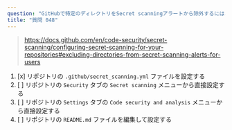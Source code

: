 ```yaml
---
question: "GitHubで特定のディレクトリをSecret scanningアラートから除外するにはどうすればよいですか？"
title: "質問 048"
---
```


> https://docs.github.com/en/code-security/secret-scanning/configuring-secret-scanning-for-your-repositories#excluding-directories-from-secret-scanning-alerts-for-users
1. [x] リポジトリの `.github/secret_scanning.yml` ファイルを設定する
1. [ ] リポジトリの `Security` タブの `Secret scanning` メニューから直接設定する
1. [ ] リポジトリの `Settings` タブの `Code security and analysis` メニューから直接設定する
1. [ ] リポジトリの `README.md` ファイルを編集して設定する